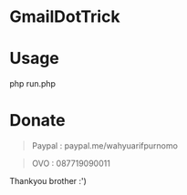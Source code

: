 # GmailDotTrick

# Usage
php run.php

# Donate
> Paypal : paypal.me/wahyuarifpurnomo

> OVO    : 087719090011

Thankyou brother :')